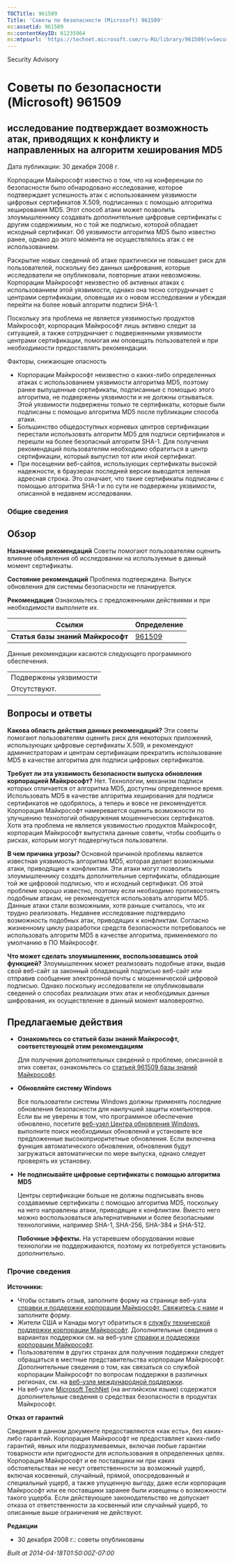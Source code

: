 ```yaml
---
TOCTitle: 961509
Title: 'Советы по безопасности (Microsoft) 961509'
ms:assetid: 961509
ms:contentKeyID: 61235964
ms:mtpsurl: 'https://technet.microsoft.com/ru-RU/library/961509(v=Security.10)'
---
```


Security Advisory

Советы по безопасности (Microsoft) 961509
=========================================

исследование подтверждает возможность атак, приводящих к конфликту и направленных на алгоритм хеширования MD5
-------------------------------------------------------------------------------------------------------------

Дата публикации: 30 декабря 2008 г.

Корпорации Майкрософт известно о том, что на конференции по безопасности было обнародовано исследование, которое подтверждает успешность атак с использованием уязвимости цифровых сертификатов X.509, подписанных с помощью алгоритма хеширования MD5. Этот способ атаки может позволить злоумышленнику создавать дополнительные цифровые сертификаты с другим содержимым, но с той же подписью, которой обладает исходный сертификат. Об уязвимости алгоритма MD5 было известно ранее, однако до этого момента не осуществлялось атак с ее использованием.

Раскрытие новых сведений об атаке практически не повышает риск для пользователей, поскольку без данных шифрования, которые исследователи не опубликовали, повторные атаки невозможны. Корпорации Майкрософт неизвестно об активных атаках с использованием этой уязвимости, однако она тесно сотрудничает с центрами сертификации, оповещая их о новом исследовании и убеждая перейти на более новый алгоритм подписи SHA-1.

Поскольку эта проблема не является уязвимостью продуктов Майкрософт, корпорация Майкрософт лишь активно следит за ситуацией, а также сотрудничает с подверженными уязвимости центрами сертификации, помогая им оповещать пользователей и при необходимости предоставлять рекомендации.

Факторы, снижающие опасность

-   Корпорации Майкрософт неизвестно о каких-либо определенных атаках с использованием уязвимости алгоритма MD5, поэтому ранее выпущенные сертификаты, подписанные с помощью этого алгоритма, не подвержены уязвимости и не должны отзываться. Этой уязвимости подвержены только те сертификаты, которые были подписаны с помощью алгоритма MD5 после публикации способа атаки.
-   Большинство общедоступных корневых центров сертификации перестали использовать алгоритм MD5 для подписи сертификатов и перешли на более безопасный алгоритм SHA-1. Для получения рекомендаций пользователям необходимо обратиться в центр сертификации, который выпустил тот или иной сертификат.
-   При посещении веб-сайтов, использующих сертификаты высокой надежности, в браузерах последней версии выводится зеленая адресная строка. Это означает, что такие сертификаты подписаны с помощью алгоритма SHA-1 и по сути не подвержены уязвимости, описанной в недавнем исследовании.

### Общие сведения

Обзор
-----

<span></span>
**Назначение рекомендаций** Советы помогают пользователям оценить влияние объявления об исследовании на используемые в данный момент сертификаты.

**Состояние рекомендаций** Проблема подтверждена. Выпуск обновления для системы безопасности не планируется.

**Рекомендация** Ознакомьтесь с предложенными действиями и при необходимости выполните их.

| Ссылки                            | Определение                                      |
|-----------------------------------|--------------------------------------------------|
| **Статья базы знаний Майкрософт** | [961509](http://support.microsoft.com/kb/961509) |

Данные рекомендации касаются следующего программного обеспечения.

|                       |
|-----------------------|
| Подвержены уязвимости |
| Отсутствуют.          |

Вопросы и ответы
----------------

<span></span>
**Какова область действия данных рекомендаций?**
Эти советы помогают пользователям оценить риск для некоторых приложений, использующих цифровые сертификаты X.509, и рекомендуют администраторам и центрам сертификации прекратить использование MD5 в качестве алгоритма для подписи цифровых сертификатов.

**Требует ли эта уязвимость безопасности выпуска обновления корпорацией Майкрософт?**
Нет. Технологии, механизм подписи которых отличается от алгоритма MD5, доступны определенное время. Использовать MD5 в качестве алгоритма хеширования для подписи сертификатов не одобрялось, а теперь и вовсе не рекомендуется. Корпорация Майкрософт намеревается оценить возможности по улучшению технологий обнаружения мошеннических сертификатов. Хотя эта проблема не является уязвимостью продуктов Майкрософт, корпорация Майкрософт выпустила данные советы, чтобы сообщить о рисках, которым могут подвергнуться пользователи.

**В чем причина угрозы?**
Основной причиной проблемы является известная уязвимость алгоритма MD5, которая делает возможными атаки, приводящие к конфликтам. Эти атаки могут позволить злоумышленнику создать дополнительные сертификаты, обладающие той же цифровой подписью, что и исходный сертификат. Об этой проблеме хорошо известно, поэтому если необходимо противостоять подобным атакам, не рекомендуется использовать алгоритм MD5. Данные атаки стали возможными, хотя раньше считалось, что их трудно реализовать. Недавнее исследование подтвердило возможность подобных атак, приводящих к конфликтам. Согласно жизненному циклу разработки средств безопасности потребовалось не использовать алгоритм MD5 в качестве алгоритма, применяемого по умолчанию в ПО Майкрософт.

**Что может сделать злоумышленник, воспользовавшись этой функцией?**
Злоумышленник может реализовать подобные атаки, выдав свой веб-сайт за законный обладающий подписью веб-сайт или отправив сообщение электронной почты с мошеннической цифровой подписью. Однако поскольку исследователи не опубликовывали сведений о способах реализации этих атак и необходимых данных шифрования, их осуществление в данный момент маловероятно.

Предлагаемые действия
---------------------

<span></span>
-   **Ознакомьтесь со статьей базы знаний Майкрософт, соответствующей этим рекомендациям**

    Для получения дополнительных сведений о проблеме, описанной в этих советах, ознакомьтесь со [статьей 961509 базы знаний Майкрософт](http://support.microsoft.com/kb/961509).

-   **Обновляйте систему Windows**

    Все пользователи системы Windows должны применять последние обновления безопасности для наилучшей защиты компьютеров. Если вы не уверены в том, что программное обеспечение обновлено, посетите [веб-узел Центра обновления Windows](http://windowsupdate.microsoft.com/), выполните поиск необходимых обновлений и установите все предложенные высокоприоритетные обновления. Если включена функция автоматического обновления, обновления будут загружаться автоматически по мере выпуска, однако следует проверять их установку.

-   **Не подписывайте цифровые сертификаты с помощью алгоритма MD5**

    Центры сертификации больше не должны подписывать вновь создаваемые сертификаты с помощью алгоритма MD5, поскольку на него направлены атаки, приводящие к конфликтам. Вместо него можно воспользоваться альтернативными и более безопасными технологиями, например SHA-1, SHA-256, SHA-384 и SHA-512.

    **Побочные эффекты.** На устаревшем оборудовании новые технологии не поддерживаются, поэтому их потребуется установить дополнительно.

### Прочие сведения

**Источники:**

-   Чтобы оставить отзыв, заполните форму на странице веб-узла [справки и поддержки корпорации Майкрософт, Свяжитесь с нами](https://support.microsoft.com/common/survey.aspx?scid=sw;en;1257&amp;showpage=1&amp;ws=technet&amp;sd=tech) и заполните форму.
-   Жители США и Канады могут обратиться в [службу технической поддержки корпорации Майкрософт](http://go.microsoft.com/fwlink/?linkid=21131). Дополнительные сведения о вариантах поддержки см. на веб-узле [справки и поддержки корпорации Майкрософт](http://support.microsoft.com?ln=ru).
-   Пользователям в других странах для получения поддержки следует обращаться в местные представительства корпорации Майкрософт. Дополнительные сведения о том, как связаться со службой корпорации Майкрософт по вопросам поддержки в различных регионах, см. на [веб-узле международной поддержки](http://go.microsoft.com/fwlink/?linkid=21155).
-   На веб-узле [Microsoft TechNet](http://go.microsoft.com/fwlink/?linkid=21132) (на английском языке) содержатся дополнительные сведения о средствах безопасности в продуктах Майкрософт.

**Отказ от гарантий**

Сведения в данном документе предоставляются «как есть», без каких-либо гарантий. Корпорация Майкрософт не предоставляет каких-либо гарантий, явных или подразумеваемых, включая любые гарантии товарности или пригодности для использования в определенных целях. Корпорация Майкрософт и ее поставщики ни при каких обстоятельствах не несут ответственности за возможный ущерб, включая косвенный, случайный, прямой, опосредованный и специальный ущерб, а также упущенную выгоду, даже если корпорация Майкрософт или ее поставщики заранее были извещены о возможности такого ущерба. Если действующее законодательство не допускает отказа от ответственности за косвенный или случайный ущерб, то описанные выше ограничения не действуют.

**Редакции**

-   30 декабря 2008 г.: советы опубликованы

*Built at 2014-04-18T01:50:00Z-07:00*
